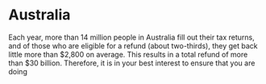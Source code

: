 # Australia
Each year, more than 14 million people in Australia fill out their tax returns, and of those who are eligible for a refund (about two-thirds), they get back little more than $2,800 on average. This results in a total refund of more than $30 billion. Therefore, it is in your best interest to ensure that you are doing 
